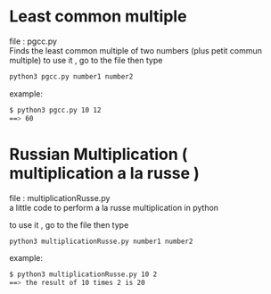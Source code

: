 # Least common multiple
file : pgcc.py                                                                              
Finds the least common multiple of two numbers
(plus petit commun multiple)
to use it , go to the file then type
``` bash
python3 pgcc.py number1 number2
```

example:
``` bash
$ python3 pgcc.py 10 12
==> 60
```



# Russian Multiplication ( multiplication a la russe )
file : multiplicationRusse.py                                                                        
a little code to perform a la russe multiplication in python 

to use it , go to the file then type
``` bash
python3 multiplicationRusse.py number1 number2
```
example:
``` bash
$ python3 multiplicationRusse.py 10 2
==> the result of 10 times 2 is 20
```
